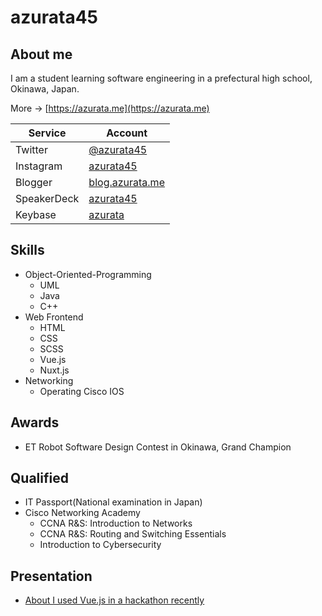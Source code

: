 # azurata45

## About me
I am a student learning software engineering in a prefectural high school, Okinawa, Japan.

More -> [https://azurata.me](https://azurata.me)

|Service|Account|
|-|-|
|Twitter|[@azurata45](https://twitter.com/azurata45/)|
|Instagram|[azurata45](https://www.instagram.com/azurata45/)|
|Blogger|[blog.azurata.me](https://blog.azurata.me/)|
|SpeakerDeck|[azurata45](https://speakerdeck.com/azurata45)|
|Keybase|[azurata](https://keybase.io/azurata)|

## Skills
- Object-Oriented-Programming
  - UML
  - Java
  - C++
- Web Frontend
  - HTML
  - CSS
  - SCSS
  - Vue.js
  - Nuxt.js
- Networking
  - Operating Cisco IOS

## Awards
- ET Robot Software Design Contest in Okinawa, Grand Champion

## Qualified
- IT Passport(National examination in Japan)
- Cisco Networking Academy
  - CCNA R&S: Introduction to Networks
  - CCNA R&S: Routing and Switching Essentials
  - Introduction to Cybersecurity

## Presentation
- [About I used Vue.js in a hackathon recently](https://speakerdeck.com/azurata45/kofalseqian-chu-tahatukasondevue-dot-jswoshi-tutahua)
